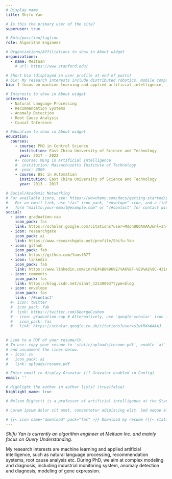 ```yaml
---
# Display name
title: Shifu Yan

# Is this the primary user of the site?
superuser: true

# Role/position/tagline
role: Algorithm Engineer

# Organizations/Affiliations to show in About widget
organizations:
  - name: Meituan
    # url: https://www.stanford.edu/

# Short bio (displayed in user profile at end of posts)
# bio: My research interests include distributed robotics, mobile computing and programmable matter.
bio: I focus on machine learning and applied artificial intelligence, including anomaly detection, root cause analysis, natural language processing, recommendation systems.

# Interests to show in About widget
interests:
  - Natural Language Processing
  - Recommendation Systems
  - Anomaly Detection
  - Root Cause Analysis 
  - Causal Inference

# Education to show in About widget
education:
  courses:
    - course: PhD in Control Science
      institution: East China University of Science and Technology
      year: 2017 - 2022
    #- course: MEng in Artificial Intelligence
    #  institution: Massachusetts Institute of Technology
    #  year: 2009
    - course: BSc in Automation
      institution: East China University of Science and Technology
      year: 2013 - 2017

# Social/Academic Networking
# For available icons, see: https://wowchemy.com/docs/getting-started/page-builder/#icons
#   For an email link, use "fas" icon pack, "envelope" icon, and a link in the
#   form "mailto:your-email@example.com" or "/#contact" for contact widget.
social:
  - icon: graduation-cap
    icon_pack: fas
    link: https://scholar.google.com/citations?user=MdohUQQAAAAJ&hl=zh-CN
  - icon: researchgate
    icon_pack: ai
    link: https://www.researchgate.net/profile/Shifu-Yan
  - icon: github
    icon_pack: fab
    link: https://github.com/Yansf677
  - icon: linkedin
    icon_pack: fab
    link: https://www.linkedin.com/in/%E4%B8%96%E7%A6%8F-%E9%A2%9C-43165b17a/
  - icon: comments
    icon_pack: fas
    link: https://blog.csdn.net/sinat_32330093?type=blog
  - icon: envelope
    icon_pack: fas
    link: '/#contact'
  #- icon: twitter
  #  icon_pack: fab
  #  link: https://twitter.com/GeorgeCushen
  # - icon: graduation-cap # Alternatively, use `google-scholar` icon from `ai` icon pack
  #   icon_pack: fas
  #   link: https://scholar.google.co.uk/citations?user=sIwtMXoAAAAJ
  

# Link to a PDF of your resume/CV.
# To use: copy your resume to `static/uploads/resume.pdf`, enable `ai` icons in `params.toml`,
# and uncomment the lines below.
# - icon: cv
#   icon_pack: ai
#   link: uploads/resume.pdf

# Enter email to display Gravatar (if Gravatar enabled in Config)
email: ''

# Highlight the author in author lists? (true/false)
highlight_name: true

# Nelson Bighetti is a professor of artificial intelligence at the Stanford AI Lab. His research interests include distributed robotics, mobile computing and programmable matter. He leads the Robotic Neurobiology group, which develops self-reconfiguring robots, systems of self-organizing robots, and mobile sensor networks.

# Lorem ipsum dolor sit amet, consectetur adipiscing elit. Sed neque elit, tristique placerat feugiat ac, facilisis vitae arcu. Proin eget egestas augue. Praesent ut sem nec arcu pellentesque aliquet. Duis dapibus diam vel metus tempus vulputate.

# {{< icon name="download" pack="fas" >}} Download my resume ({{< staticref "uploads/demo_resume.pdf" "newtab" >}}zh{{< /staticref >}}, {{< staticref "uploads/demo_resume.pdf" "newtab" >}}en{{< /staticref >}}).
---
```


*Shifu Yan is currently an algorithm engineer at Meituan Inc. and mainly focus on Query Understanding.* 

My research interests are machine learning and applied artificial intelligence, such as natural language processing, recommendation systems, root cause analysis etc. During PhD, we aim at complex modeling and diagnosis, including industrial monitoring system, anomaly detection and diagnosis, modeling of gene expression. 


